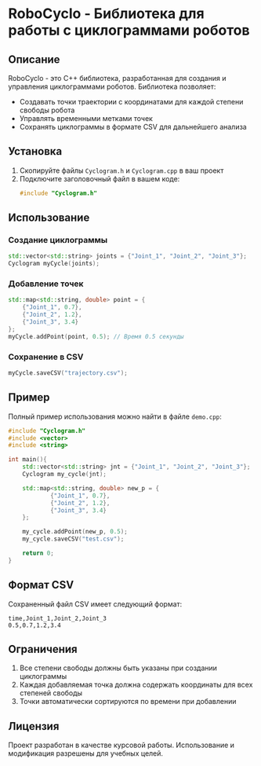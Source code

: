 # RoboCyclo - Библиотека для работы с циклограммами роботов

## Описание

RoboCyclo - это C++ библиотека, разработанная для создания и управления циклограммами роботов. Библиотека позволяет:
- Создавать точки траектории с координатами для каждой степени свободы робота
- Управлять временными метками точек
- Сохранять циклограммы в формате CSV для дальнейшего анализа

## Установка

1. Скопируйте файлы `Cyclogram.h` и `Cyclogram.cpp` в ваш проект
2. Подключите заголовочный файл в вашем коде:
   ```cpp
   #include "Cyclogram.h"
   ```

## Использование

### Создание циклограммы

```cpp
std::vector<std::string> joints = {"Joint_1", "Joint_2", "Joint_3"};
Cyclogram myCycle(joints);
```

### Добавление точек

```cpp
std::map<std::string, double> point = {
    {"Joint_1", 0.7},
    {"Joint_2", 1.2},
    {"Joint_3", 3.4}
};
myCycle.addPoint(point, 0.5); // Время 0.5 секунды
```

### Сохранение в CSV

```cpp
myCycle.saveCSV("trajectory.csv");
```

## Пример

Полный пример использования можно найти в файле `demo.cpp`:

```cpp
#include "Cyclogram.h"
#include <vector>
#include <string>

int main(){
    std::vector<std::string> jnt = {"Joint_1", "Joint_2", "Joint_3"};
    Cyclogram my_cycle(jnt);

    std::map<std::string, double> new_p = {
            {"Joint_1", 0.7},
            {"Joint_2", 1.2},
            {"Joint_3", 3.4}
    };

    my_cycle.addPoint(new_p, 0.5);
    my_cycle.saveCSV("test.csv");

    return 0;
}
```

## Формат CSV

Сохраненный файл CSV имеет следующий формат:
```
time,Joint_1,Joint_2,Joint_3
0.5,0.7,1.2,3.4
```

## Ограничения

1. Все степени свободы должны быть указаны при создании циклограммы
2. Каждая добавляемая точка должна содержать координаты для всех степеней свободы
3. Точки автоматически сортируются по времени при добавлении

## Лицензия

Проект разработан в качестве курсовой работы. Использование и модификация разрешены для учебных целей.
